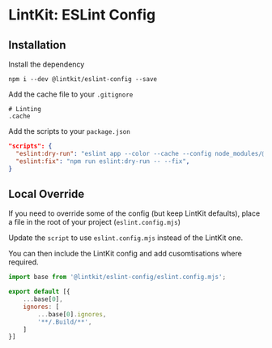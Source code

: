 # LintKit: ESLint Config

## Installation

Install the dependency

```
npm i --dev @lintkit/eslint-config --save
```

Add the cache file to your `.gitignore`

```
# Linting
.cache
```

Add the scripts to your `package.json`

```json
"scripts": {
  "eslint:dry-run": "eslint app --color --cache --config node_modules/@lintkit/eslint-config/eslint.config.mjs --cache-location .cache/ --cache-strategy content",
  "eslint:fix": "npm run eslint:dry-run -- --fix",
}
```

## Local Override

If you need to override some of the config (but keep LintKit defaults), place a file in the root of your project (`eslint.config.mjs`)

Update the `script` to use `eslint.config.mjs` instead of the LintKit one.

You can then include the LintKit config and add cusomtisations where required.

```js
import base from '@lintkit/eslint-config/eslint.config.mjs';

export default [{
	...base[0],
	ignores: [
		...base[0].ignores,
		'**/.Build/**',
	]
}]
```
